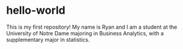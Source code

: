 # hello-world
This is my first repository! 
My name is Ryan and I am a student at the University of Notre Dame majoring in Business Analytics, with a supplementary major in statistics.
